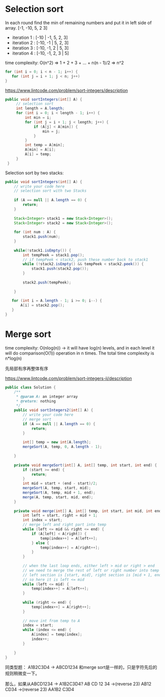 # Selection sort
In each round find the min of remaining numbers and put it in left side of array.
[-1, -10, 5, 2 3]
* iteration 1 : [-10 | -1, 5, 2, 3]
* iteration 2 : [-10, -1 | 5, 2, 3]
* iteration 3 : [-10, -1, 2 | 5, 3]
* iteration 4 : [-10, -1, 2, 3 | 5]

time complexity: O(n^2) => 1 + 2 + 3 + ... + n(n - 1)/2 => n^2 
```java
for (int i = 0; i < n - 1; i++) {
   for (int j = i + 1; j < n; j++)
}
```

https://www.lintcode.com/problem/sort-integers/description
```java
public void sortIntegers(int[] A) {
     // selection sort
     int length = A.length;
     for (int i = 0; i < length - 1; i++) {
         int min = i;
         for (int j = i + 1; j < length; j++) {
             if (A[j] < A[min]) {
                 min = j;
             }
         }
         int temp = A[min];
         A[min] = A[i];
         A[i] = temp;
     }
 }
```

Selection sort by two stacks:
```java
public void sortIntegers(int[] A) {
    // write your code here
    // selection sort with two Stacks
    
    if (A == null || A.length == 0) {
        return;
    }
    
    Stack<Integer> stack1 = new Stack<Integer>();
    Stack<Integer> stack2 = new Stack<Integer>();
    
    for (int num : A) {
        stack1.push(num);
    }
    
    while(!stack1.isEmpty()) {
        int tempPeek = stack1.pop();
        // if tempPeek < stack2, push these number back to stack1
        while (!stack2.isEmpty() && tempPeek < stack2.peek()) {
            stack1.push(stack2.pop());
        }
        
        stack2.push(tempPeek);
        
    }
    
   for (int i = A.length - 1; i >= 0; i--) {
       A[i] = stack2.pop();
   }
}
```

# Merge sort
time complexity: O(nlog(n)) -> it will have log(n) levels, and in each level it will do comparison(O(1)) operation in n times. The total time complexity is n*log(n)

先局部有序再整体有序

https://www.lintcode.com/problem/sort-integers-ii/description
```java
public class Solution {
    /**
     * @param A: an integer array
     * @return: nothing
     */
    public void sortIntegers2(int[] A) {
        // write your code here
        // merge sort
        if (A == null || A.length == 0) {
            return;
        }
        
        int[] temp = new int[A.length];
        mergeSort(A, temp, 0, A.length - 1);
        
    }
    
    private void mergeSort(int[] A, int[] temp, int start, int end) {
        if (start >= end) {
            return;
        }
        int mid = start + (end - start)/2;
        mergeSort(A, temp, start, mid);
        mergeSort(A, temp, mid + 1, end);
        merge(A, temp, start, mid, end);
    }
    
    private void merge(int[] A, int[] temp, int start, int mid, int end) {
        int left = start, right = mid + 1;
        int index = start;
        // merge left and right part into temp
        while (left <= mid && right <= end) {
            if (A[left] < A[right]) {
                temp[index++] = A[left++];
            } else {
                temp[index++] = A[right++];
            }
        }
        
        // when the last loop ends, either left > mid or right > end
        // we need to merge the rest of left or right number into temp
        // left section is [start, mid], right section is [mid + 1, end]
        // so here it is left <= mid
        while (left <= mid) {
            temp[index++] = A[left++];
        }
        
        while (right <= end) {
            temp[index++] = A[right++];
        }
        
        // move int from temp to A
        index = start;
        while (index <= end) {
            A[index] = temp[index];
            index++;
        }
        
    }
}
```

同类型题：
A1B2C3D4 -> ABCD1234 和merge sort是一样的，只是字符先后的规则稍微变一下。

那么，如果从ABCD1234 -> A1B2C3D4? AB CD 12 34 ->(reverse 23) AB12 CD34 ->(reverse 23) AA1B2 C3D4


